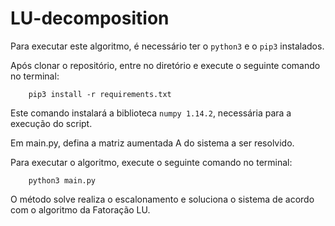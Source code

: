 # LU-decomposition

Para executar este algoritmo, é necessário ter o `python3` e o `pip3` instalados.

Após clonar o repositório, entre no diretório e execute o seguinte comando no terminal:

        pip3 install -r requirements.txt

Este comando instalará a biblioteca `numpy 1.14.2`, necessária para a execução do script.

Em main.py, defina a matriz aumentada A do sistema a ser resolvido.

Para executar o algoritmo, execute o seguinte comando no terminal:

        python3 main.py

O método solve realiza o escalonamento e soluciona o sistema de acordo com o algoritmo da Fatoração LU.
